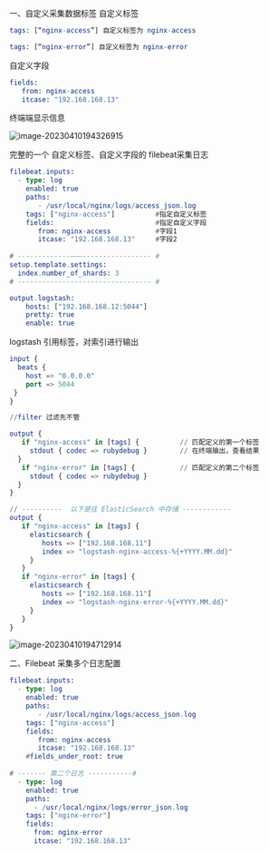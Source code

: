 一、自定义采集数据标签
自定义标签

```elm
tags: [“nginx-access”] 自定义标签为 nginx-access

tags: [“nginx-error”] 自定义标签为 nginx-error
```

自定义字段

```elm
fields:
   from: nginx-access
   itcase: "192.168.168.13"
```

终端端显示信息

![image-20230410194326915](C:\Users\11650\AppData\Roaming\Typora\typora-user-images\image-20230410194326915.png)

完整的一个 自定义标签、自定义字段的 filebeat采集日志

```elm
filebeat.inputs:
  - type: log
    enabled: true
    paths:
       - /usr/local/nginx/logs/access_json.log
    tags: ["nginx-access"]			#指定自定义标签
    fields:							#指定自定义字段
       from: nginx-access			#字段1	
       itcase: "192.168.168.13"		#字段2
       
# -------------———----------------- #
setup.template.settings:
  index.number_of_shards: 3
# --------------------------------- #

output.logstash:
    hosts: ["192.168.168.12:5044"]
    pretty: true
    enable: true
```

logstash 引用标签，对索引进行输出 

```elm
input {
  beats {
    host => "0.0.0.0"
    port => 5044
 }
}

//filter 过滤先不管

output {
   if "nginx-access" in [tags] {		  // 匹配定义的第一个标签
     stdout { codec => rubydebug }		  // 在终端输出，查看结果
  }
   if "nginx-error" in [tags] {			  // 匹配定义的第二个标签
     stdout { codec => rubydebug }       
  }
}

// ----------  以下是往 ElasticSearch 中存储 ------------
output {
   if "nginx-access" in [tags] {
     elasticsearch {
        hosts => ["192.168.168.11"]
        index => "logstash-nginx-access-%{+YYYY.MM.dd}"
     } 
   }
   if "nginx-error" in [tags] {
     elasticsearch {
        hosts => ["192.168.168.11"]
        index => "logstash-nginx-error-%{+YYYY.MM.dd}"
     }
   }
}
```

![image-20230410194712914](C:\Users\11650\AppData\Roaming\Typora\typora-user-images\image-20230410194712914.png)

二、Filebeat 采集多个日志配置

```elm
filebeat.inputs:
  - type: log
    enabled: true
    paths:
       - /usr/local/nginx/logs/access_json.log
    tags: ["nginx-access"]
    fields:
       from: nginx-access
       itcase: "192.168.168.13"
    #fields_under_root: true
    
# ------- 第二个日志 -----------#
  - type: log
    enabled: true
    paths:
      - /usr/local/nginx/logs/error_json.log
    tags: ["nginx-error"]
    fields:
      from: nginx-error
      itcase: "192.168.168.13"
```

